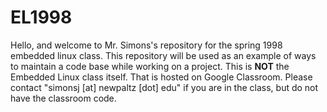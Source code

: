 # EL1998

Hello, and welcome to Mr. Simons's repository for the spring 1998 embedded linux class.  This repository will be used as an example of ways to maintain a code base while working on a project. This is **NOT** the Embedded Linux class itself.  That is hosted on Google Classroom.  Please contact "simonsj [at] newpaltz [dot] edu" if you are in the class, but do not have the classroom code.
